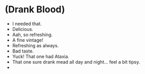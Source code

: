 # (Drank Blood)

- I needed that.
- Delicious.
- Aah, so refreshing.
- A fine vintage!
- Refreshing as always.
- Bad taste.
- Yuck! That one had Ataxia.
- That one sure drank mead all day and night... feel a bit tipsy.
- 
